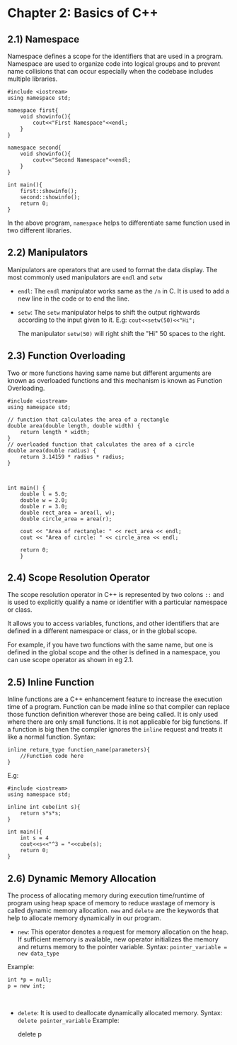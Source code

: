 # Chapter 2: Basics of C++

## 2.1) Namespace

Namespace defines a scope for the identifiers that are used in a program. Namespace are used to organize code into logical groups and to prevent name collisions that can occur especially when the codebase includes multiple libraries.
```
#include <iostream>
using namespace std;

namespace first{
	void showinfo(){
		cout<<"First Namespace"<<endl;
	}	
}

namespace second{
	void showinfo(){
		cout<<"Second Namespace"<<endl;
	}
}

int main(){
	first::showinfo();
	second::showinfo();
	return 0;
}	

```
In the above program, `namespace` helps to differentiate same function used in two different libraries.

  

## 2.2) Manipulators

Manipulators are operators that are used to format the data display. The most commonly used manipulators are `endl` and `setw`
- `endl`: The `endl` manipulator works same as the `/n` in C. It is used to add a new line in the code or to end the line.
- `setw`: The `setw` manipulator helps to shift the output rightwards according to the input given to it.
	E.g: `cout<<setw(50)<<"Hi";`
	
	The manipulator `setw(50)` will right shift the "Hi" 50 spaces to the right.

## 2.3) Function Overloading
Two or more functions having same name but different arguments are known as overloaded functions and this mechanism is known as Function Overloading.

    #include <iostream>
    using namespace std;
    
    // function that calculates the area of a rectangle
    double area(double length, double width) {
        return length * width;
    }
    // overloaded function that calculates the area of a circle
    double area(double radius) {
        return 3.14159 * radius * radius;
    }
    
    
    
    int main() {
        double l = 5.0;
        double w = 2.0;
        double r = 3.0;
        double rect_area = area(l, w);
        double circle_area = area(r);
    
        cout << "Area of rectangle: " << rect_area << endl;
        cout << "Area of circle: " << circle_area << endl;
    
        return 0;
        }

## 2.4) Scope Resolution Operator
The scope resolution operator in C++ is represented by two colons `::` and is used to explicitly qualify a name or identifier with a particular namespace or class.

It allows you to access variables, functions, and other identifiers that are defined in a different namespace or class, or in the global scope.

For example, if you have two functions with the same name, but one is defined in the global scope and the other is defined in a namespace, you can use scope operator as shown in eg 2.1.

## 2.5) Inline Function
Inline functions are a C++ enhancement feature to increase the execution time of a program. Function can be made inline so that compiler can replace those function definition wherever those are being called.
It is only used where there are only small functions. It is not applicable for big functions. If a function is big then the compiler ignores the `inline` request and treats it like a normal function. 
Syntax:

    inline return_type function_name(parameters){
    	//Function code here
    }
E.g:

```
#include <iostream>
using namespace std;

inline int cube(int s){
	return s*s*s;
}

int main(){
	int s = 4
	cout<<s<<"^3 = "<<cube(s);
	return 0;	
}
```


## 2.6) Dynamic Memory Allocation

The process of allocating memory during execution time/runtime of program using heap space of memory to reduce wastage of memory is called dynamic memory allocation. `new` and `delete` are the keywords that help to allocate memory dynamically in our program. 

- `new`: This operator denotes a request for memory allocation on the heap. If sufficient memory is available, new operator initializes the memory and returns memory to the pointer variable.
Syntax: `pointer_variable = new data_type`

Example: 

    int *p = null;
    p = new int;


<br>

- `delete`: It is used to deallocate dynamically allocated memory.
Syntax: `delete pointer_variable`
Example:

    delete p

